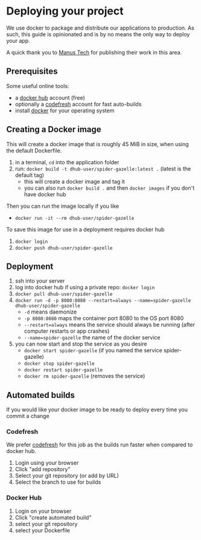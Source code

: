 # Deploying your project

We use docker to package and distribute our applications to production.
As such, this guide is opinionated and is by no means the only way to deploy your app.

A quick thank you to [Manus Tech](https://manas.tech/blog/2017/04/03/shipping-crystal-apps-in-a-small-docker-image.html) for publishing their work in this area.

## Prerequisites

Some useful online tools:

* a [docker hub](https://hub.docker.com/billing-plans/) account (free)
* optionally a [codefresh](https://codefresh.io/) account for fast auto-builds
* install [docker](https://docs.docker.com/docker-for-mac/install/) for your operating system

## Creating a Docker image

This will create a docker image that is roughly 45 MiB in size, when using the default Dockerfile.

1. in a terminal, `cd` into the application folder
1. run: `docker build -t dhub-user/spider-gazelle:latest .` (latest is the default tag)
   * this will create a docker image and tag it
   * you can also run `docker build .` and then `docker images` if you don't have docker hub


Then you can run the image locally if you like

* `docker run -it --rm dhub-user/spider-gazelle`


To save this image for use in a deployment requires docker hub

1. `docker login`
1. `docker push dhub-user/spider-gazelle`


## Deployment

1. ssh into your server
1. log into docker hub if using a private repo: `docker login`
1. `docker pull dhub-user/spider-gazelle`
1. `docker run -d -p 8080:8080 --restart=always --name=spider-gazelle dhub-user/spider-gazelle`
   * `-d` means daemonize
   * `-p 8080:8080` maps the container port 8080 to the OS port 8080
   * `--restart=always` means the service should always be running (after computer restarts or app crashes)
   * `--name=spider-gazelle` the name of the docker service
1. you can now start and stop the service as you desire
   * `docker start spider-gazelle` (if you named the service spider-gazelle)
   * `docker stop spider-gazelle`
   * `docker restart spider-gazelle`
   * `docker rm spider-gazelle` (removes the service)


## Automated builds

If you would like your docker image to be ready to deploy every time you commit a change


### Codefresh

We prefer [codefresh](https://codefresh.io/) for this job as the builds run faster when compared to docker hub.

1. Login using your browser
1. Click "add repository"
1. Select your git repository (or add by URL)
1. Select the branch to use for builds


### Docker Hub

1. Login on your browser
1. Click "create automated build"
1. select your git repository
1. select your Dockerfile

